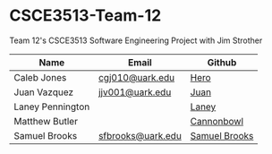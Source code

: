 # CSCE3513-Team-12
Team 12's CSCE3513 Software Engineering Project with Jim Strother

|Name|Email|Github|
|-|-|-|
|Caleb Jones|cgj010@uark.edu|[Hero](https://github.com/TheHeroBrine422)|
|Juan Vazquez|jjv001@uark.edu|[Juan](https://github.com/sleepyRecluse)|
|Laney Pennington||[Laney](https://github.com/ljpenn9)|
|Matthew Butler||[Cannonbowl](https://github.com/CannonBowl)|
|Samuel Brooks|sfbrooks@uark.edu|[Samuel Brooks](https://github.com/SamForrestB)|
